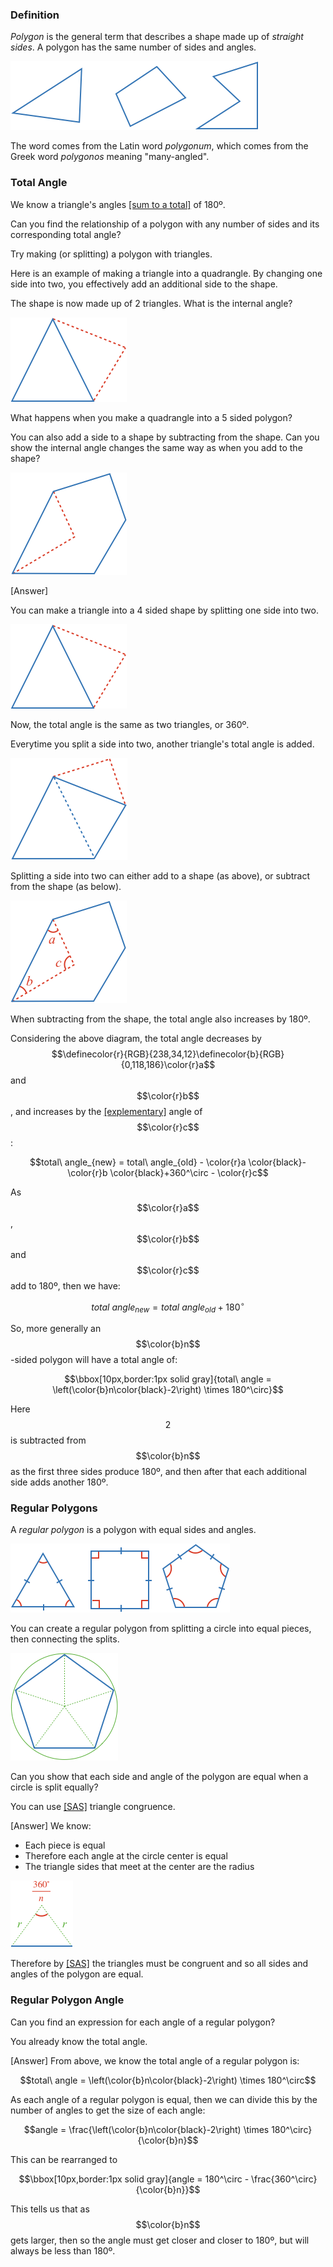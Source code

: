 ### Definition

*Polygon* is the general term that describes a shape made up of *straight sides*. A polygon has the same number of sides and angles.

![](examples.png)

The word comes from the Latin word _polygonum_, which comes from the Greek word _polygonos_ meaning "many-angled".

### Total Angle

We know a triangle's angles [[sum to a total]]((qr,'Math/Geometry_1/Triangles/base/AngleSum',#00756F)) of 180º.

Can you find the relationship of a polygon with any number of sides and its corresponding total angle?

<hint>Try making (or splitting) a polygon with triangles.</hint>

<hintLow>
Here is an example of making a triangle into a quadrangle. By changing one side into two, you effectively add an additional side to the shape.

The shape is now made up of 2 triangles. What is the internal angle?

![](quad.png)

What happens when you make a quadrangle into a 5 sided polygon?
</hintLow>

<hintLow>
You can also add a side to a shape by subtracting from the shape. Can you show the internal angle changes the same way as when you add to the shape?

![](inside1.png)

</hintLow>

<hintLow>[Answer]

You can make a triangle into a 4 sided shape by splitting one side into two.

![](quad.png)

Now, the total angle is the same as two triangles, or 360º.

Everytime you split a side into two, another triangle's total angle is added.

![](pent.png)

Splitting a side into two can either add to a shape (as above), or subtract from the shape (as below).

![](inside.png)

When subtracting from the shape, the total angle also increases by 180º.

Considering the above diagram, the total angle decreases by $$\definecolor{r}{RGB}{238,34,12}\definecolor{b}{RGB}{0,118,186}\color{r}a$$ and $$\color{r}b$$, and increases by the [[explementary]]((qr,'Math/Geometry_1/AngleGroups/base/Explementary',#00756F)) angle of $$\color{r}c$$:

$$total\ angle_{new} = total\ angle_{old} - \color{r}a \color{black}- \color{r}b \color{black}+360^\circ - \color{r}c$$

As $$\color{r}a$$, $$\color{r}b$$ and $$\color{r}c$$ add to 180º, then we have:

$$total\ angle_{new} = total\ angle_{old} + 180^\circ$$

So, more generally an $$\color{b}n$$-sided polygon will have a total angle of:

$$\bbox[10px,border:1px solid gray]{total\ angle = \left(\color{b}n\color{black}-2\right) \times 180^\circ}$$

Here $$2$$ is subtracted from $$\color{b}n$$ as the first three sides produce 180º, and then after that each additional side adds another 180º.

</hintLow>

### Regular Polygons

A *regular polygon* is a polygon with equal sides and angles.

![](regular_examples.png)

You can create a regular polygon from splitting a circle into equal pieces, then connecting the splits.

![](split.png)

Can you show that each side and angle of the polygon are equal when a circle is split equally?

<hint>You can use [[SAS]]((qr,'Math/Geometry_1/CongruentTriangles/base/Sas',#00756F)) triangle congruence.</hint>

<hintLow>[Answer]
We know:

* Each piece is equal
* Therefore each angle at the circle center is equal
* The triangle sides that meet at the center are the radius

![](tri.png)

Therefore by [[SAS]]((qr,'Math/Geometry_1/CongruentTriangles/base/Sas',#00756F)) the triangles must be congruent and so all sides and angles of the polygon are equal.

</hintLow>

### Regular Polygon Angle

Can you find an expression for each angle of a regular polygon?

<hint>You already know the total angle.</hint>

<hintLow>[Answer]
From above, we know the total angle of a regular polygon is:

$$total\ angle = \left(\color{b}n\color{black}-2\right) \times 180^\circ$$

As each angle of a regular polygon is equal, then we can divide this by the number of angles to get the size of each angle:

$$angle = \frac{\left(\color{b}n\color{black}-2\right) \times 180^\circ}{\color{b}n}$$

This can be rearranged to

$$\bbox[10px,border:1px solid gray]{angle = 180^\circ - \frac{360^\circ}{\color{b}n}}$$

This tells us that as $$\color{b}n$$ gets larger, then so the angle must get closer and closer to 180º, but will always be less than 180º.
</hintLow>
